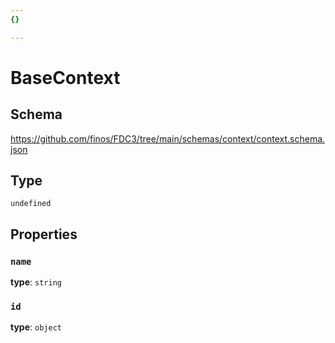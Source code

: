 ```yaml
---
{}

---
```


# BaseContext

## Schema

<https://github.com/finos/FDC3/tree/main/schemas/context/context.schema.json>

## Type

`undefined`

## Properties

### `name`

**type**: `string`

### `id`

**type**: `object`

